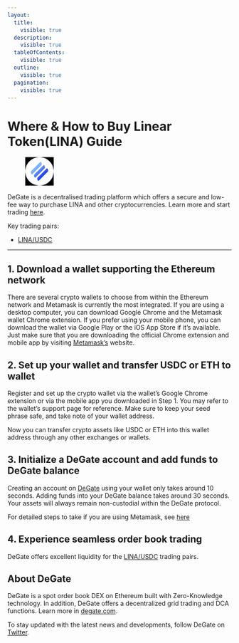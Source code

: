 ```yaml
---
layout:
  title:
    visible: true
  description:
    visible: true
  tableOfContents:
    visible: true
  outline:
    visible: true
  pagination:
    visible: true
---
```


# Where & How to Buy Linear Token(LINA) Guide

<figure><img src="../images/lina_0x3e9bc21c9b189c09df3ef1b824798658d50119371716284629195.jpg" alt="LINA" width="64"><figcaption></figcaption></figure>

DeGate is a decentralised trading platform which offers a secure and low-fee way to purchase LINA and other cryptocurrencies. Learn more and start trading [here](https://app.degate.com/trade/USDC/0x3e9bc21c9b189c09df3ef1b824798658d5011937?utm_source=howtobuy).&#x20;

Key trading pairs:

* [LINA/USDC](https://app.degate.com/trade/USDC/0x3e9bc21c9b189c09df3ef1b824798658d5011937?utm_source=howtobuy)

***

## 1. Download a wallet supporting the Ethereum network

There are several crypto wallets to choose from within the Ethereum network and Metamask is currently the most integrated. If you are using a desktop computer, you can download Google Chrome and the Metamask wallet Chrome extension. If you prefer using your mobile phone, you can download the wallet via Google Play or the iOS App Store if it’s available. Just make sure that you are downloading the official Chrome extension and mobile app by visiting [Metamask’s](https://metamask.io/) website.

## 2. Set up your wallet and transfer USDC or ETH to wallet

Register and set up the crypto wallet via the wallet’s Google Chrome extension or via the mobile app you downloaded in Step 1. You may refer to the wallet’s support page for reference. Make sure to keep your seed phrase safe, and take note of your wallet address.&#x20;

Now you can transfer crypto assets like USDC or ETH into this wallet address through any other exchanges or wallets.

## 3. Initialize a DeGate account and add funds to DeGate balance

Creating an account on [DeGate](https://app.degate.com/?utm_source=LINA_howtobuy) using your wallet only takes around 10 seconds. Adding funds into your DeGate balance takes around 30 seconds. Your assets will always remain non-custodial within the DeGate protocol.

For detailed steps to take if you are using Metamask, see [here](https://docs.degate.com/v/product_en/main-features/wallet-connectivity/metamask)

## 4. Experience seamless order book trading

DeGate offers excellent liquidity for the [LINA/USDC](https://app.degate.com/trade/USDC/0x3e9bc21c9b189c09df3ef1b824798658d5011937?utm_source=howtobuy) trading pairs.&#x20;

## About DeGate

DeGate is a spot order book DEX on Ethereum built with Zero-Knowledge technology. In addition, DeGate offers a decentralized grid trading and DCA functions.  Learn more in [degate.com](https://degate.com/?utm_source=LINA_howtobuy).

To stay updated with the latest news and developments, follow DeGate on [Twitter](https://twitter.com/degatedex).

